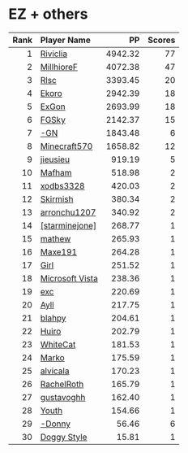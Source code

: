 # EZ + others
| Rank | Player Name |  PP  | Scores |
| ----:|:----------- | ----:| ------:|
| 1 | [Riviclia](https://osu.ppy.sh/u/1616533) | 4942.32 | 77 |
| 2 | [MillhioreF](https://osu.ppy.sh/u/941094) | 4072.38 | 47 |
| 3 | [Rlsc](https://osu.ppy.sh/u/2110845) | 3393.45 | 20 |
| 4 | [Ekoro](https://osu.ppy.sh/u/284905) | 2942.39 | 18 |
| 5 | [ExGon](https://osu.ppy.sh/u/214187) | 2693.99 | 18 |
| 6 | [FGSky](https://osu.ppy.sh/u/2094566) | 2142.37 | 15 |
| 7 | [-GN](https://osu.ppy.sh/u/895581) | 1843.48 | 6 |
| 8 | [Minecraft570](https://osu.ppy.sh/u/2198995) | 1658.82 | 12 |
| 9 | [jieusieu](https://osu.ppy.sh/u/759439) | 919.19 | 5 |
| 10 | [Mafham](https://osu.ppy.sh/u/3660531) | 518.98 | 2 |
| 11 | [xodbs3328](https://osu.ppy.sh/u/1138389) | 420.03 | 2 |
| 12 | [Skirmish](https://osu.ppy.sh/u/3663833) | 380.34 | 2 |
| 13 | [arronchu1207](https://osu.ppy.sh/u/2226083) | 340.92 | 2 |
| 14 | [[starminejone]](https://osu.ppy.sh/u/1501609) | 268.77 | 1 |
| 15 | [mathew](https://osu.ppy.sh/u/2571893) | 265.93 | 1 |
| 16 | [Maxe191](https://osu.ppy.sh/u/2184751) | 264.28 | 1 |
| 17 | [Girl](https://osu.ppy.sh/u/2813864) | 251.52 | 1 |
| 18 | [Microsoft Vista](https://osu.ppy.sh/u/4160744) | 238.36 | 1 |
| 19 | [exc](https://osu.ppy.sh/u/2470182) | 220.69 | 1 |
| 20 | [Ayll](https://osu.ppy.sh/u/5680885) | 217.75 | 1 |
| 21 | [blahpy](https://osu.ppy.sh/u/3645896) | 204.61 | 1 |
| 22 | [Huiro](https://osu.ppy.sh/u/4677140) | 202.79 | 1 |
| 23 | [WhiteCat](https://osu.ppy.sh/u/4504101) | 181.53 | 1 |
| 24 | [Marko](https://osu.ppy.sh/u/2758263) | 175.59 | 1 |
| 25 | [alvicala](https://osu.ppy.sh/u/1570402) | 170.23 | 1 |
| 26 | [RachelRoth](https://osu.ppy.sh/u/7807573) | 165.79 | 1 |
| 27 | [gustavoghh](https://osu.ppy.sh/u/3225116) | 162.40 | 1 |
| 28 | [Youth](https://osu.ppy.sh/u/4993235) | 154.66 | 1 |
| 29 | [-Donny](https://osu.ppy.sh/u/7681466) | 56.46 | 6 |
| 30 | [Doggy Style](https://osu.ppy.sh/u/3645031) | 15.81 | 1 |
